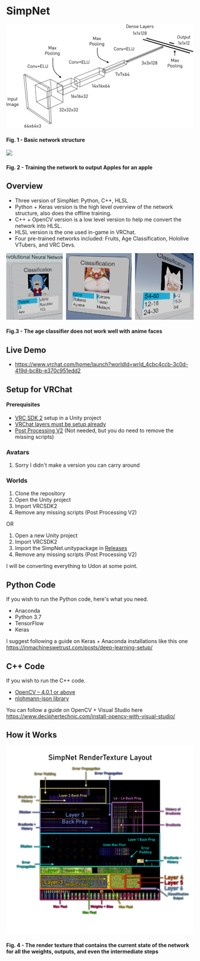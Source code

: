 # SimpNet
<img src="Images/SimpNetRender.png"/>

#### Fig. 1 - Basic network structure

<img src="Images/TrainingGIF.gif"/>

#### Fig. 2 - Training the network to output Apples for an apple

## Overview
* Three version of SimpNet: Python, C++, HLSL
* Python + Keras version is the high level overview of the network structure, also does the offline training.
* C++ + OpenCV version is a low level version to help me convert the network into HLSL.
* HLSL version is the one used in-game in VRChat.
* Four pre-trained networks included: Fruits, Age Classification, Hololive VTubers, and VRC Devs.

<img src="Images/Example.png"/>

#### Fig.3 - The age classifier does not work well with anime faces

## Live Demo
* https://www.vrchat.com/home/launch?worldId=wrld_4cbc4ccb-3c0d-419d-bc8b-e370c951edd2

## Setup for VRChat
#### Prerequisites
* [VRC SDK 2](https://vrchat.com/home/download) setup in a Unity project
* [VRChat layers must be setup already](https://docs.vrchat.com/docs/)
* [Post Processing V2](https://github.com/Unity-Technologies/PostProcessing) (Not needed, but you do need to remove the missing scripts)
### Avatars
1. Sorry I didn't make a version you can carry around
### Worlds
1. Clone the repository
2. Open the Unity project
3. Import VRCSDK2
4. Remove any missing scripts (Post Processing V2)

OR

1. Open a new Unity project
2. Import VRCSDK2
3. Import the SimpNet.unitypackage in [Releases](https://github.com/SCRN-VRC/SimpNet-Deep-Learning-in-a-Shader/releases)
4. Remove any missing scripts (Post Processing V2)

I will be converting everything to Udon at some point.

## Python Code
If you wish to run the Python code, here's what you need.
* Anaconda
* Python 3.7
* TensorFlow
* Keras

I suggest following a guide on Keras + Anaconda installations like this one https://inmachineswetrust.com/posts/deep-learning-setup/

## C++ Code
If you wish to run the C++ code.
* [OpenCV – 4.0.1 or above](https://opencv.org/releases/)
* [nlohmann-json library](https://github.com/nlohmann/json)

You can follow a guide on OpenCV + Visual Studio here https://www.deciphertechnic.com/install-opencv-with-visual-studio/

## How it Works
<img src="Images/RenderTexture.png"/>

#### Fig. 4 - The render texture that contains the current state of the network for all the weights, outputs, and even the intermediate steps
